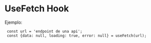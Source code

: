 # UseFetch Hook

Ejemplo:

```
 const url = 'endpoint de una api';
 const {data: null, loading: true, error: null} = useFetch(url);
```
